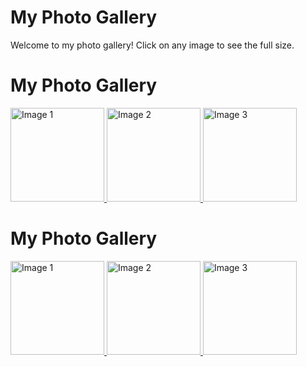 # My Photo Gallery

Welcome to my photo gallery! Click on any image to see the full size.


<head>
  <meta charset="UTF-8">
  <meta name="viewport" content="width=device-width, initial-scale=1.0">
  <title>Image Gallery</title>
  <link rel="stylesheet" href="https://cdnjs.cloudflare.com/ajax/libs/lightgallery/2.7.1/css/lightgallery.min.css">
  <script src="https://cdnjs.cloudflare.com/ajax/libs/lightgallery/2.7.1/lightgallery.min.js"></script>
</head>
<body>
  <h1>My Photo Gallery</h1>
  <div id="lightgallery">
    <a href="https://img.freepik.com/free-photo/colorful-design-with-spiral-design_188544-9588.jpg">
      <img src="https://img.freepik.com/free-photo/colorful-design-with-spiral-design_188544-9588.jpg" alt="Image 1" style="width: 150px;">
    </a>
    <a href="https://th.bing.com/th/id/OIG3.80EN2JPNx7kp5VqoB5kz">
      <img src="https://th.bing.com/th/id/OIG3.80EN2JPNx7kp5VqoB5kz" alt="Image 2" style="width: 150px;">
    </a>
    <a href="https://img.freepik.com/free-photo/colorful-design-with-spiral-design_188544-9588.jpg">
      <img src="https://img.freepik.com/free-photo/colorful-design-with-spiral-design_188544-9588.jpg" alt="Image 3" style="width: 150px;">
    </a>
    <!-- Add more images -->
  </div>
  <script>

Yes, you can prevent the "download" option in LightGallery and make it harder for users to save images. While you can't completely prevent determined users from saving images (e.g., taking screenshots), you can implement measures to discourage it.

Disable the Download Option
LightGallery provides an option to disable the "download" button in the settings. Here's how you can do it:

Updated Code:
html
Copy code
<!DOCTYPE html>
<html lang="en">
<head>
  <meta charset="UTF-8">
  <meta name="viewport" content="width=device-width, initial-scale=1.0">
  <title>Image Gallery</title>
  <link rel="stylesheet" href="https://cdnjs.cloudflare.com/ajax/libs/lightgallery/2.7.1/css/lightgallery.min.css">
  <script src="https://cdnjs.cloudflare.com/ajax/libs/lightgallery/2.7.1/lightgallery.min.js"></script>
</head>
<body>
  <h1>My Photo Gallery</h1>
  <div id="lightgallery">
    <a href="https://i.imgur.com/yourimage1.jpg">
      <img src="https://i.imgur.com/yourimage1.jpg" alt="Image 1" style="width: 150px;">
    </a>
    <a href="https://i.imgur.com/yourimage2.jpg">
      <img src="https://i.imgur.com/yourimage2.jpg" alt="Image 2" style="width: 150px;">
    </a>
    <a href="https://i.imgur.com/yourimage3.jpg">
      <img src="https://i.imgur.com/yourimage3.jpg" alt="Image 3" style="width: 150px;">
    </a>
    <!-- Add more images -->
  </div>
  <script>
    lightGallery(document.getElementById('lightgallery'), {
      plugins: [lgZoom, lgThumbnail], // Use zoom and thumbnail plugins
      download: false // Disable the download button
  </script>
</body>
</html>
